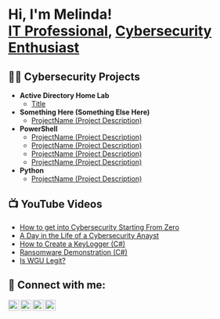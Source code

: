 <h1>Hi, I'm Melinda! <br/><a href="https://github.com/emt29165">IT Professional</a>, <a href="https://www.linkedin.com/in/melindajpethel/">Cybersecurity Enthusiast</a></h1>

<h2>👨‍💻 Cybersecurity Projects</h2>

- <b>Active Directory Home Lab</b>
  - [Title](https://github.com/emt29165/ADHomeLab)
- <b>Something Here (Something Else Here)</b>
  - [ProjectName (Project Description)](https://github.com/emt29165/ProjectName)
- <b>PowerShell</b>
  - [ProjectName (Project Description)](https://github.com/emt29165/ProjectName)
  - [ProjectName (Project Description)](https://github.com/emt29165/ProjectName)
  - [ProjectName (Project Description)](https://github.com/emt29165/ProjectName)
  - [ProjectName (Project Description)](https://github.com/emt29165/ProjectName)
- <b>Python</b>
  - [ProjectName (Project Description)](https://github.com/emt29165/ProjectName)

<h2>📺 YouTube Videos</h2>

- [How to get into Cybersecurity Starting From Zero](https://www.youtube.com/watch?v=a83ASGn_V_s)
- [A Day in the Life of a Cybersecurity Anayst](https://www.youtube.com/watch?v=uHy3oM7NnoU)
- [How to Create a KeyLogger (C#)](https://www.youtube.com/watch?v=N-L9hklSlNk)
- [Ransomware Demonstration (C#)](https://www.youtube.com/watch?v=OfvdQeh79s0)
- [Is WGU Legit?](https://www.youtube.com/watch?v=E2MwRWxDBkA)

<h2> 🤳 Connect with me:</h2>

[<img align="left" alt="NameHere | YouTube" width="22px" src="https://cdn.jsdelivr.net/npm/simple-icons@v3/icons/youtube.svg" />][youtube]
[<img align="left" alt="NameHere | Twitter" width="22px" src="https://cdn.jsdelivr.net/npm/simple-icons@v3/icons/twitter.svg" />][twitter]
[<img align="left" alt="NameHere | LinkedIn" width="22px" src="https://cdn.jsdelivr.net/npm/simple-icons@v3/icons/linkedin.svg" />][linkedin]
[<img align="left" alt="NameHere | Instagram" width="22px" src="https://cdn.jsdelivr.net/npm/simple-icons@v3/icons/instagram.svg" />][instagram]

[twitter]: https://twitter.com/NameHere
[youtube]: https://www.youtube.com/c/NameHere
[instagram]: https://www.instagram.com/NameHere/
[linkedin]: https://linkedin.com/in/NameHere

<!--
**NameHere/NameHere** is a ✨ _special_ ✨ repository because its `README.md` (this file) appears on your GitHub profile.

Here are some ideas to get you started:

- 🔭 I’m currently working on ...
- 🌱 I’m currently learning ...
- 👯 I’m looking to collaborate on ...
- 🤔 I’m looking for help with ...
- 💬 Ask me about ...
- 📫 How to reach me: ...
- 😄 Pronouns: ...
- ⚡ Fun fact: ...
-->
